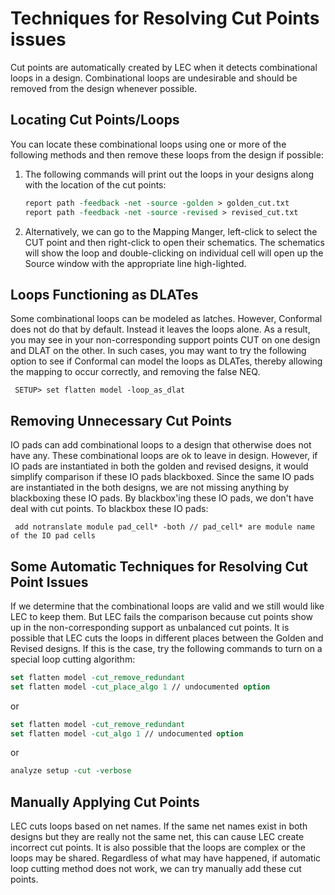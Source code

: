 #   Techniques for Resolving Cut Points issues  

Cut points are automatically created by LEC when it detects combinational loops in a design. Combinational loops are undesirable and should be removed from the design whenever possible.   

## Locating Cut Points/Loops  

You can locate these combinational loops using one or more of the following methods and then remove these loops from the design if possible:   

1. The following commands will print out the loops in your designs along with the location of the cut points: 

   ```tcl
   report path -feedback -net -source -golden > golden_cut.txt
   report path -feedback -net -source -revised > revised_cut.txt
   ```

2. Alternatively, we can go to the Mapping Manger, left-click to select the CUT point and then right-click to open their schematics. The schematics will show the loop and double-clicking on individual cell will open up the Source window with the appropriate line high-lighted.   

## Loops Functioning as DLATes 

Some combinational loops can be modeled as latches. However, Conformal does not do that by default. Instead it leaves the loops alone. As a result, you may see in your non-corresponding support points CUT on one design and DLAT on the other. In such cases, you may want to try the following option to see if Conformal can model the loops as DLATes, thereby allowing the mapping to occur correctly, and removing the false NEQ.   

`  SETUP> set flatten model -loop_as_dlat   `

## Removing Unnecessary Cut Points

IO pads can add combinational loops to a design that otherwise does not have any. These combinational loops are ok to leave in design. However, if IO pads are instantiated in both the golden and revised designs, it would simplify comparison if these IO pads blackboxed. Since the same IO pads are instantiated in the both designs, we are not missing anything by blackboxing these IO pads. By blackbox'ing these IO pads, we don't have deal with cut points. To blackbox these IO pads:   

`  add notranslate module pad_cell* -both // pad_cell* are module name of the IO pad cells   `

## Some Automatic Techniques for Resolving Cut Point Issues

If we determine that the combinational loops are valid and we still would like LEC to keep them. But LEC fails the comparison because cut points show up in the non-corresponding support as unbalanced cut points. It is possible that LEC cuts the loops in different places between the Golden and Revised designs. If this is the case, try the following commands to turn on a special loop cutting algorithm:

```tcl
set flatten model -cut_remove_redundant
set flatten model -cut_place_algo 1 // undocumented option
```

or

```tcl
set flatten model -cut_remove_redundant
set flatten model -cut_algo 1 // undocumented option
```

or

```tcl
analyze setup -cut -verbose
```

## Manually Applying Cut Points

LEC cuts loops based on net names. If the same net names exist in both designs but they are really not the same net, this can cause LEC create incorrect cut points. It is also possible that the loops are complex or the loops may be shared. Regardless of what may have happened, if automatic loop cutting method does not work, we can try manually add these cut points.

